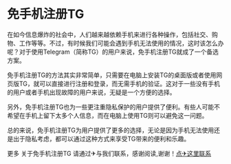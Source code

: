 # 免手机注册TG

在如今信息爆炸的社会中，人们越来越依赖手机来进行各种操作，包括社交、购物、工作等等。不过，有时候我们可能会遇到手机无法使用的情况，这时该怎么办呢？对于使用Telegram（简称TG）的用户来说，免手机注册TG就成了一个备选方案。

免手机注册TG的方法其实非常简单，只需要在电脑上安装TG的桌面版或者使用网页版TG，就可以直接进行注册和登录，而无需手机的验证。这对于一些没有手机的用户或者手机出现故障的用户来说，无疑是一个方便的选择。

另外，免手机注册TG也为一些更注重隐私保护的用户提供了便利。有些人可能不希望在手机上留下太多个人信息，而在电脑上使用TG则可以避免这一问题。

总的来说，免手机注册TG为用户提供了更多的选择，无论是因为手机无法使用还是出于隐私考虑，都可以通过这种方式来享受TG带来的便利和乐趣。

更多 关于免手机注册TG 请通过✈与我们联系，感谢阅读,谢谢！[点✈这里联系](https://ads.k02.cc)